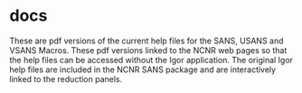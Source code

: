 # docs
These are pdf versions of the current help files for the SANS, USANS and VSANS Macros. These pdf versions linked to the NCNR web pages so that the help files can be accessed without the Igor application. The original Igor help files are included in the NCNR SANS package and are interactively linked to the reduction panels.

